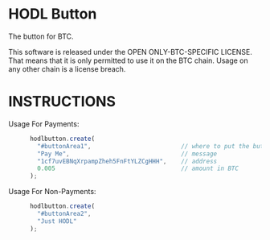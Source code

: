 # HODL Button

The button for BTC.

This software is released under the OPEN ONLY-BTC-SPECIFIC LICENSE.
That means that it is only permitted to use it on the BTC chain.
Usage on any other chain is a license breach.

# INSTRUCTIONS

Usage For Payments:

```js
      hodlbutton.create(
        "#buttonArea1",                         // where to put the button
        "Pay Me",                               // message
        "1cf7uvEBNqXrpampZheh5FnFtYLZCgHHH",    // address
        0.005                                   // amount in BTC
      );
```

Usage For Non-Payments:

```js
      hodlbutton.create(
        "#buttonArea2",
        "Just HODL"
      );
```